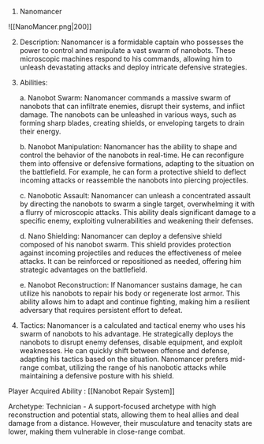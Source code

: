 

1.  Nanomancer 

![[NanoMancer.png|200]] 

    
2.  Description: Nanomancer is a formidable captain who possesses the power to control and manipulate a vast swarm of nanobots. These microscopic machines respond to his commands, allowing him to unleash devastating attacks and deploy intricate defensive strategies.
    
3.  Abilities:
    
    a. Nanobot Swarm: Nanomancer commands a massive swarm of nanobots that can infiltrate enemies, disrupt their systems, and inflict damage. The nanobots can be unleashed in various ways, such as forming sharp blades, creating shields, or enveloping targets to drain their energy.
    
    b. Nanobot Manipulation: Nanomancer has the ability to shape and control the behavior of the nanobots in real-time. He can reconfigure them into offensive or defensive formations, adapting to the situation on the battlefield. For example, he can form a protective shield to deflect incoming attacks or reassemble the nanobots into piercing projectiles.
    
    c. Nanobotic Assault: Nanomancer can unleash a concentrated assault by directing the nanobots to swarm a single target, overwhelming it with a flurry of microscopic attacks. This ability deals significant damage to a specific enemy, exploiting vulnerabilities and weakening their defenses.
    
    d. Nano Shielding: Nanomancer can deploy a defensive shield composed of his nanobot swarm. This shield provides protection against incoming projectiles and reduces the effectiveness of melee attacks. It can be reinforced or repositioned as needed, offering him strategic advantages on the battlefield.
    
    e. Nanobot Reconstruction: If Nanomancer sustains damage, he can utilize his nanobots to repair his body or regenerate lost armor. This ability allows him to adapt and continue fighting, making him a resilient adversary that requires persistent effort to defeat.
    
4.  Tactics: Nanomancer is a calculated and tactical enemy who uses his swarm of nanobots to his advantage. He strategically deploys the nanobots to disrupt enemy defenses, disable equipment, and exploit weaknesses. He can quickly shift between offense and defense, adapting his tactics based on the situation. Nanomancer prefers mid-range combat, utilizing the range of his nanobotic attacks while maintaining a defensive posture with his shield.

Player Acquired Ability : [[Nanobot Repair System]]

Archetype: Technician - A support-focused archetype with high reconstruction and potential stats, allowing them to heal allies and deal damage from a distance. However, their musculature and tenacity stats are lower, making them vulnerable in close-range combat. 
